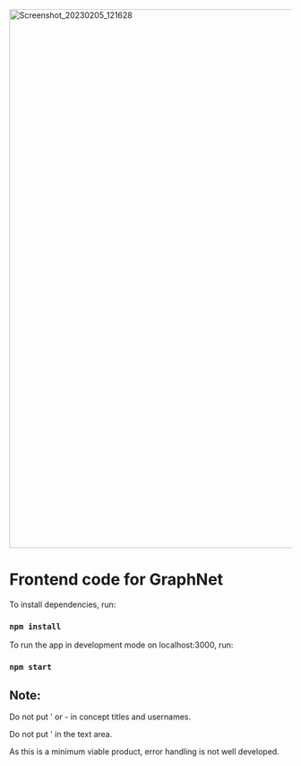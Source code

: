 <img width="960" alt="Screenshot_20230205_121628" src="https://user-images.githubusercontent.com/110110916/216781666-63f9d545-81aa-4799-a1aa-b5690a6fae7b.png">


# Frontend code for GraphNet

To install dependencies, run:

### `npm install`

To run the app in development mode on localhost:3000, run:

### `npm start`


## Note:

Do not put ' or - in concept titles and usernames.

Do not put ' in the text area.

As this is a minimum viable product, error handling is not well developed.

